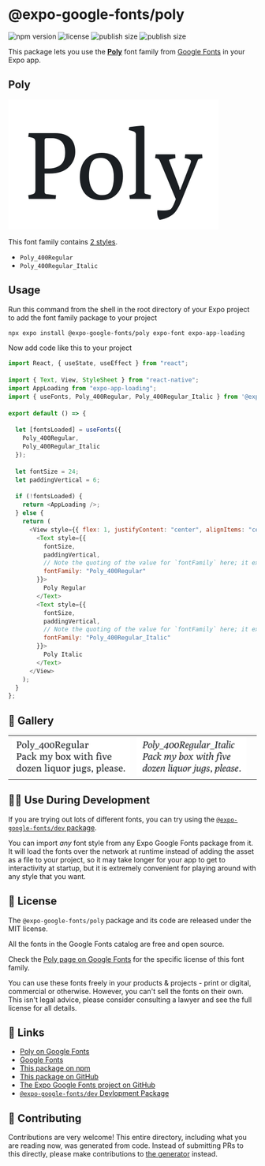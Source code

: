 # @expo-google-fonts/poly

![npm version](https://flat.badgen.net/npm/v/@expo-google-fonts/poly)
![license](https://flat.badgen.net/github/license/expo/google-fonts)
![publish size](https://flat.badgen.net/packagephobia/install/@expo-google-fonts/poly)
![publish size](https://flat.badgen.net/packagephobia/publish/@expo-google-fonts/poly)

This package lets you use the [**Poly**](https://fonts.google.com/specimen/Poly) font family from [Google Fonts](https://fonts.google.com/) in your Expo app.

## Poly

![Poly](./font-family.png)

This font family contains [2 styles](#-gallery).

- `Poly_400Regular`
- `Poly_400Regular_Italic`

## Usage

Run this command from the shell in the root directory of your Expo project to add the font family package to your project

```sh
npx expo install @expo-google-fonts/poly expo-font expo-app-loading
```

Now add code like this to your project

```js
import React, { useState, useEffect } from "react";

import { Text, View, StyleSheet } from "react-native";
import AppLoading from "expo-app-loading";
import { useFonts, Poly_400Regular, Poly_400Regular_Italic } from '@expo-google-fonts/poly';

export default () => {

  let [fontsLoaded] = useFonts({
    Poly_400Regular, 
    Poly_400Regular_Italic
  });

  let fontSize = 24;
  let paddingVertical = 6;

  if (!fontsLoaded) {
    return <AppLoading />;
  } else {
    return (
      <View style={{ flex: 1, justifyContent: "center", alignItems: "center" }}>
        <Text style={{
          fontSize,
          paddingVertical,
          // Note the quoting of the value for `fontFamily` here; it expects a string!
          fontFamily: "Poly_400Regular"
        }}>
          Poly Regular
        </Text>
        <Text style={{
          fontSize,
          paddingVertical,
          // Note the quoting of the value for `fontFamily` here; it expects a string!
          fontFamily: "Poly_400Regular_Italic"
        }}>
          Poly Italic
        </Text>
      </View>
    );
  }
};
```

## 🔡 Gallery


||||
|-|-|-|
|![Poly_400Regular](./Poly_400Regular.ttf.png)|![Poly_400Regular_Italic](./Poly_400Regular_Italic.ttf.png)|||


## 👩‍💻 Use During Development

If you are trying out lots of different fonts, you can try using the [`@expo-google-fonts/dev` package](https://github.com/expo/google-fonts/tree/master/font-packages/dev#readme).

You can import _any_ font style from any Expo Google Fonts package from it. It will load the fonts over the network at runtime instead of adding the asset as a file to your project, so it may take longer for your app to get to interactivity at startup, but it is extremely convenient for playing around with any style that you want.


## 📖 License

The `@expo-google-fonts/poly` package and its code are released under the MIT license.

All the fonts in the Google Fonts catalog are free and open source.

Check the [Poly page on Google Fonts](https://fonts.google.com/specimen/Poly) for the specific license of this font family.

You can use these fonts freely in your products & projects - print or digital, commercial or otherwise. However, you can't sell the fonts on their own. This isn't legal advice, please consider consulting a lawyer and see the full license for all details.

## 🔗 Links

- [Poly on Google Fonts](https://fonts.google.com/specimen/Poly)
- [Google Fonts](https://fonts.google.com/)
- [This package on npm](https://www.npmjs.com/package/@expo-google-fonts/poly)
- [This package on GitHub](https://github.com/expo/google-fonts/tree/master/font-packages/poly)
- [The Expo Google Fonts project on GitHub](https://github.com/expo/google-fonts)
- [`@expo-google-fonts/dev` Devlopment Package](https://github.com/expo/google-fonts/tree/master/font-packages/dev)

## 🤝 Contributing

Contributions are very welcome! This entire directory, including what you are reading now, was generated from code. Instead of submitting PRs to this directly, please make contributions to [the generator](https://github.com/expo/google-fonts/tree/master/packages/generator) instead.
